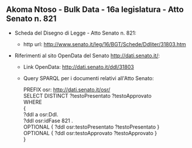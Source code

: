 ## Akoma Ntoso - Bulk Data - 16a legislatura - Atto Senato n. 821 ##

* Scheda del Disegno di Legge - Atto Senato n. 821:
	* http url: http://www.senato.it/leg/16/BGT/Schede/Ddliter/31803.htm

* Riferimenti al sito OpenData del Senato http://dati.senato.it/:
	* Link OpenData: http://dati.senato.it/ddl/31803
	* Query SPARQL per i documenti relativi all'Atto Senato:

        PREFIX osr: <http://dati.senato.it/osr/>  
		SELECT DISTINCT ?testoPresentato ?testoApprovato  
		WHERE  
		{  
		    ?ddl a osr:Ddl.  
		    ?ddl osr:idFase 821 .  
		    OPTIONAL { ?ddl osr:testoPresentato ?testoPresentato }  
		    OPTIONAL { ?ddl osr:testoApprovato ?testoApprovato }  
		}
		